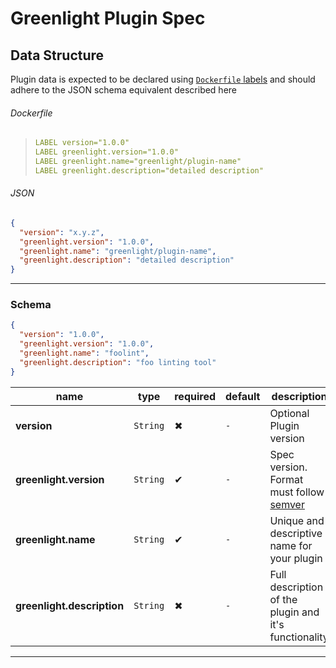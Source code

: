 # Greenlight Plugin Spec

## Data Structure

Plugin data is expected to be declared using [`Dockerfile` labels][labels] and should adhere to the JSON schema equivalent described here

###### Dockerfile

> ```yml
> LABEL version="1.0.0"
> LABEL greenlight.version="1.0.0"
> LABEL greenlight.name="greenlight/plugin-name"
> LABEL greenlight.description="detailed description"
> ```

###### JSON

```json
{
  "version": "x.y.z",
  "greenlight.version": "1.0.0",
  "greenlight.name": "greenlight/plugin-name",
  "greenlight.description": "detailed description"
}
```

---

### Schema

```json
{
  "version": "1.0.0",
  "greenlight.version": "1.0.0",
  "greenlight.name": "foolint",
  "greenlight.description": "foo linting tool"
}
```

name                       | type     | required | default | description                                          
-------------------------- | -------- | -------- | ------- | -----------------------------------------------------
**version**                | `String` | ✖        | `-`     | Optional Plugin version                              
**greenlight.version**     | `String` | ✔        | `-`     | Spec version. Format must follow [semver][]          
**greenlight.name**        | `String` | ✔        | `-`     | Unique and descriptive name for your plugin          
**greenlight.description** | `String` | ✖        | `-`     | Full description of the plugin and it's functionality

---

[json]: https://www.json.org/

[semver]: https://semver.org

[labels]: https://docs.docker.com/engine/reference/builder/#label
